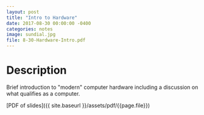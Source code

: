 ```yaml
---
layout: post
title: "Intro to Hardware"
date: 2017-08-30 00:00:00 -0400
categories: notes
image: sundial.jpg
file: 8-30-Hardware-Intro.pdf
---
```


# Description
Brief introduction to "modern" computer hardware including a discussion on what qualifies as a computer.

[PDF of slides]({{ site.baseurl }}/assets/pdf/{{page.file}})
